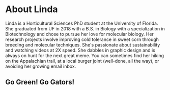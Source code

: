 # About Linda

Linda is a Horticultural Sciences PhD student at the University of Florida. She graduated from UF in 2018 with a B.S. in Biology with a specialization in Biotechnology and chose to pursue her love for molecular biology. Her research projects involve improving cold tolerance in sweet corn through breeding and molecular techniques. She's passionate about sustainability and watching videos at 2X speed. She dabbles in graphic design and is always on hunt for the next great meme. You can sometimes find her hiking on the Appalachian trail, at a local burger joint (well-done, all the way), or avoiding her growing email inbox.

## Go Green! Go Gators!
